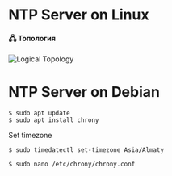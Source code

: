 # NTP Server on Linux

#### 🖧 Топология
![Logical Topology](Topology/Topology_interVLANRouting_NAT_Linux.png)

# NTP Server on Debian

```shell
$ sudo apt update 
$ sudo apt install chrony
```

Set timezone
```shell
$ sudo timedatectl set-timezone Asia/Almaty
```

```shell
$ sudo nano /etc/chrony/chrony.conf
```

```shell
```

```shell
```

```shell
```
